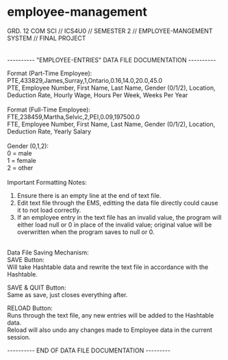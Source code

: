 # employee-management
GRD. 12 COM SCI // ICS4U0 // SEMESTER 2 // EMPLOYEE-MANGEMENT SYSTEM // FINAL PROJECT <br/>
<br/>
<br/>
---------- "EMPLOYEE-ENTRIES" DATA FILE DOCUMENTATION ----------<br/>

Format (Part-Time Employee): <br/>
PTE,433829,James,Surray,1,Ontario,0.16,14.0,20.0,45.0<br/>
PTE, Employee Number, First Name, Last Name, Gender (0/1/2), Location, Deduction Rate, Hourly Wage, Hours Per Week, Weeks Per Year<br/>
<br/>
Format (Full-Time Employee): <br/>
FTE,238459,Martha,Selvic,2,PEI,0.09,197500.0<br/>
FTE, Employee Number, First Name, Last Name, Gender (0/1/2), Location, Deduction Rate, Yearly Salary <br/>
<br/>
Gender (0,1,2): <br/>
0 = male <br/>
1 = female <br/>
2 = other <br/>
<br/>
Important Formatting Notes: <br/>
1. Ensure there is an empty line at the end of text file.<br/>
2. Edit text file through the EMS, editting the data file directly could cause it to not load correctly.<br/>
3. If an employee entry in the text file has an invalid value, the program will either load null or 0 in place of the invalid value; original value will be overwritten when the program saves to null or 0. <br/>

<br/>Data File Saving Mechanism:<br/>
SAVE Button:<br/>
Will take Hashtable data and rewrite the text file in accordance with the Hashtable.<br/>

SAVE & QUIT Button:<br/>
Same as save, just closes everything after. <br/>

RELOAD Button: <br/>
Runs through the text file, any new entries will be added to the Hashtable data.<br/>
Reload will also undo any changes made to Employee data in the current session.<br/>

---------- END OF DATA FILE DOCUMENTATION ---------<br/>
